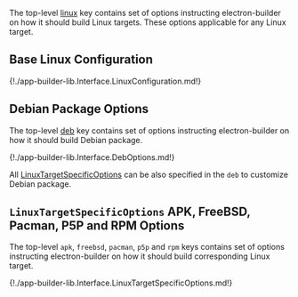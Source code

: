 The top-level [linux](configuration.md#linux) key contains set of options instructing electron-builder on how it should build Linux targets. These options applicable for any Linux target.

## Base Linux Configuration

{!./app-builder-lib.Interface.LinuxConfiguration.md!}

## Debian Package Options

The top-level [deb](configuration.md#deb) key contains set of options instructing electron-builder on how it should build Debian package.

{!./app-builder-lib.Interface.DebOptions.md!}

All [LinuxTargetSpecificOptions](linux.md#linuxtargetspecificoptions-apk-freebsd-pacman-p5p-and-rpm-options) can be also specified in the `deb` to customize Debian package.

## `LinuxTargetSpecificOptions` APK, FreeBSD, Pacman, P5P and RPM Options

The top-level `apk`, `freebsd`, `pacman`, `p5p` and `rpm` keys contains set of options instructing electron-builder on how it should build corresponding Linux target.

{!./app-builder-lib.Interface.LinuxTargetSpecificOptions.md!}

